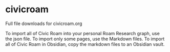 # civicroam
Full file downloads for civicroam.org

To import all of Civic Roam into your personal Roam Research graph, use the json file.
To import only some pages, use the Markdown files.
To import all of Civic Roam in Obsidian, copy the markdown files to an Obsidian vault.

